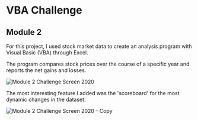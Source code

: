 # VBA Challenge
## Module 2
For this project, I used stock market data to create an analysis program with Visual Basic (VBA) through Excel.

The program compares stock prices over the course of a specific year and reports the net gains and losses.

![Module 2 Challenge Screen 2020](https://github.com/hdkronke/vba-challenge/assets/117773492/59a8e816-83c1-4101-a238-d12cfe0cbde4)

The most interesting feature I added was the 'scoreboard' for the most dynamic changes in the dataset.

![Module 2 Challenge Screen 2020 - Copy](https://github.com/hdkronke/vba-challenge/assets/117773492/acc5a068-a8e8-4c3e-b8c1-7dacc485515e)
